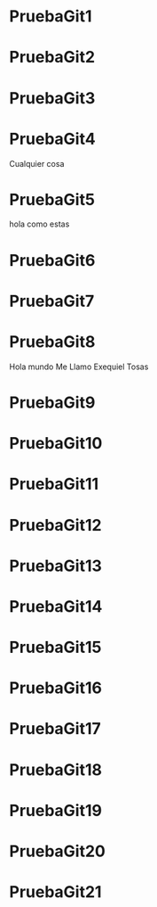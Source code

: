 # PruebaGit1



# PruebaGit2



# PruebaGit3



# PruebaGit4

Cualquier cosa

# PruebaGit5

hola como estas 

# PruebaGit6



# PruebaGit7



# PruebaGit8
Hola mundo Me Llamo Exequiel Tosas


# PruebaGit9



# PruebaGit10



# PruebaGit11



# PruebaGit12



# PruebaGit13



# PruebaGit14



# PruebaGit15



# PruebaGit16



# PruebaGit17



# PruebaGit18



# PruebaGit19



# PruebaGit20



# PruebaGit21



